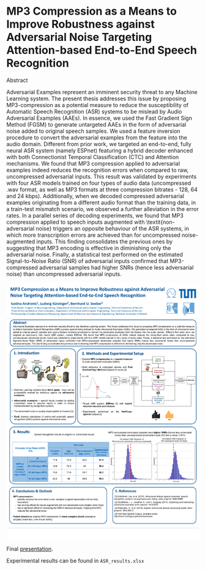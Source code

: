 
# MP3 Compression as a Means to Improve Robustness against Adversarial Noise Targeting Attention-based End-to-End Speech Recognition

Abstract

Adversarial Examples represent an imminent security threat to any Machine Learning system. The present thesis addresses this issue by proposing MP3-compression as a potential measure to reduce the susceptibility of Automatic Speech Recognition (ASR) systems to be mislead by Audio Adversarial Examples (AAEs). In essence, we used the Fast Gradient Sign Method (FGSM) to generate untargeted AAEs in the form of adversarial noise added to original speech samples. We used a feature inversion procedure to convert the adversarial examples from the feature into the audio domain. Different from prior work, we targeted an end-to-end, fully neural ASR system (namely ESPnet) featuring a hybrid decoder enhanced with both Connectionist Temporal Classification (CTC) and Attention mechanisms. We found that MP3 compression applied to adversarial examples indeed reduces the recognition errors when compared to raw, uncompressed adversarial inputs. This result was validated by experiments with four ASR models trained on four types of audio data (uncompressed .wav format, as well as MP3 formats at three compression bitrates - 128, 64 and 24 kbps). Additionally, when we decoded compressed adversarial examples originating from a different audio format than the training data, in a train-test mismatch scenario, we observed a further alleviation in the error rates. In a parallel series of decoding experiments, we found that MP3 compression applied to speech inputs augmented with \textit{non-adversarial noise} triggers an opposite behaviour of the ASR systems, in which more transcription errors are achieved than for uncompressed noise-augmented inputs. This finding consolidates the previous ones by suggesting that MP3 encoding is effective in diminishing only the adversarial noise. Finally, a statistical test performed on the estimated Signal-to-Noise Ratio (SNR) of adversarial inputs confirmed that MP3-compressed adversarial samples had higher SNRs (hence less adversarial noise) than uncompressed adversarial inputs.

![Poster](/Poster_FINAL_18.05.2020.png)

Final [presentation](/FINAL_presentation_G-Drive_18.05.2020.pdf).

Experimental results can be found in `ASR_results.xlsx`
